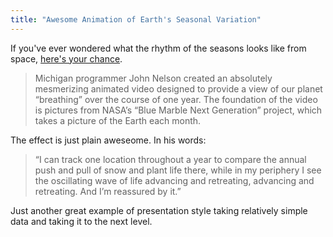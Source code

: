 ```yaml
---
title: "Awesome Animation of Earth's Seasonal Variation"
---
```


If you've ever wondered what the rhythm of the seasons looks like from space, [here's your chance](http://elitedaily.com/news/world/amazing-gif-shows-how-the-earth-transforms-over-the-course-of-one-year/).

> Michigan programmer John Nelson created an absolutely mesmerizing  animated video designed to provide a view of our planet “breathing” over  the course of one year.
The foundation of the video is pictures from NASA’s “Blue Marble Next  Generation” project, which takes a picture of the Earth each month.

The effect is just plain aweseome. In his words:

> “I can track one location throughout a year to compare the annual push  and pull of snow and plant life there, while in my periphery I see the  oscillating wave of life advancing and retreating, advancing and  retreating. And I’m reassured by it.”

Just another great example of presentation style taking relatively simple data and taking it to the next level. 
